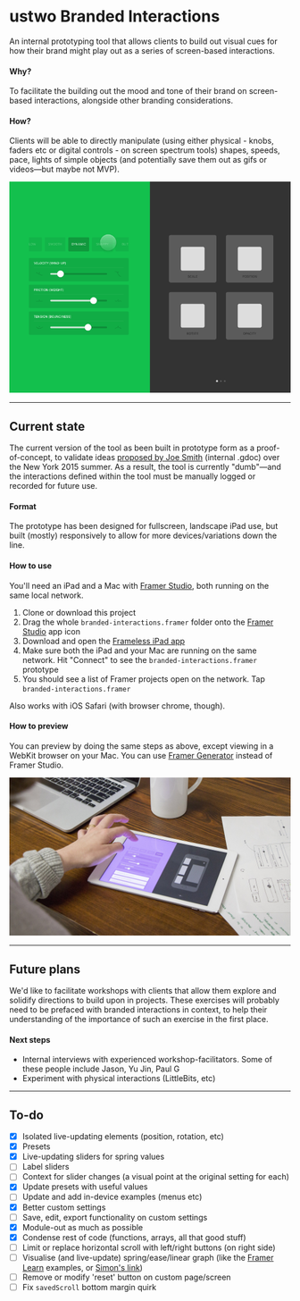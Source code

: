 # ustwo Branded Interactions
An internal prototyping tool that allows clients to build out visual cues for how their brand might play out as a series of screen-based interactions.

#### Why?
To facilitate the building out the mood and tone of their brand on screen-based interactions, alongside other branding considerations.

#### How?
Clients will be able to directly manipulate (using either physical - knobs, faders etc or digital controls - on screen spectrum tools) shapes, speeds, pace, lights of simple objects (and potentially save them out as gifs or videos—but maybe not MVP).

![gif](img/branded-interactions.gif)

***

## Current state
The current version of the tool as been built in prototype form as a proof-of-concept, to validate ideas [proposed by Joe Smith](https://docs.google.com/a/ustwo.com/document/d/19qUv0BSxZoihyoiLQi-Y1dvAGcc5_rFYiQIodabg58A/edit?usp=sharing) (internal .gdoc) over the New York 2015 summer. As a result, the tool is currently "dumb"—and the interactions defined within the tool must be manually logged or recorded for future use.

#### Format
The prototype has been designed for fullscreen, landscape iPad use, but built (mostly) responsively to allow for more devices/variations down the line.

#### How to use
You'll need an iPad and a Mac with [Framer Studio](http://framerjs.com), both running on the same local network.

1. Clone or download this project  
2. Drag the whole `branded-interactions.framer` folder onto the [Framer Studio](http://framerjs.com) app icon  
3. Download and open the [Frameless iPad app](https://itunes.apple.com/us/app/frameless-full-screen-web/id933580264?mt=8)  
4. Make sure both the iPad and your Mac are running on the same network. Hit "Connect" to see the `branded-interactions.framer` prototype
5. You should see a list of  Framer projects open on the network. Tap `branded-interactions.framer`

Also works with iOS Safari (with browser chrome, though).

#### How to preview
You can preview by doing the same steps as above, except viewing in a WebKit browser on your Mac. You can use [Framer Generator](https://github.com/koenbok/Framer) instead of Framer Studio.

![insitu](img/insitu.jpg)

***

## Future plans
We'd like to facilitate workshops with clients that allow them explore and solidify directions to build upon in projects. These exercises will probably need to be prefaced with branded interactions in context, to help their understanding of the importance of such an exercise in the first place.

#### Next steps
- Internal interviews with experienced workshop-facilitators. Some of these people include Jason, Yu Jin, Paul G
- Experiment with physical interactions (LittleBits, etc)

***

## To-do
- [x] Isolated live-updating elements (position, rotation, etc)
- [x] Presets
- [x] Live-updating sliders for spring values
- [ ] Label sliders
- [ ] Context for slider changes (a visual point at the original setting for each)
- [x] Update presets with useful values
- [ ] Update and add in-device examples (menus etc)
- [x] Better custom settings
- [ ] Save, edit, export functionality on custom settings
- [x] Module-out as much as possible
- [x] Condense rest of code (functions, arrays, all that good stuff)
- [ ] Limit or replace horizontal scroll with left/right buttons (on right side)
- [ ] Visualise (and live-update) spring/ease/linear graph (like the [Framer Learn](http://framerjs.com/learn/basics/animation/) examples, or [Simon's link](http://hosted.zeh.com.br/mctween/animationtypes.html))
- [ ] Remove or modify 'reset' button on custom page/screen
- [ ] Fix `savedScroll` bottom margin quirk
